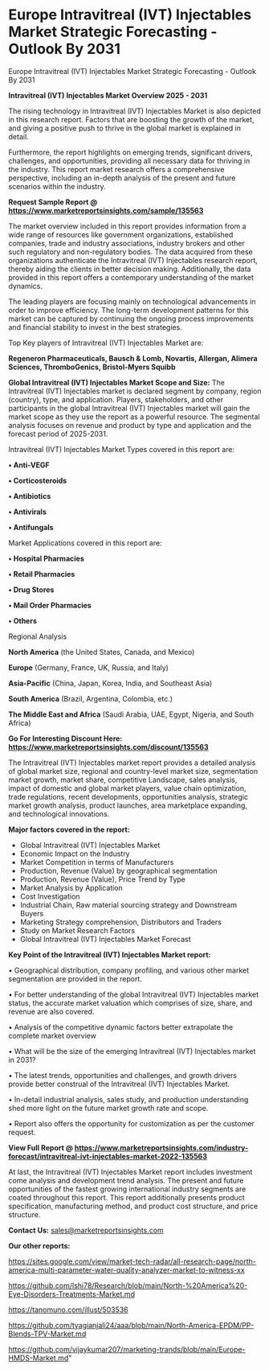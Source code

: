 # Europe Intravitreal (IVT) Injectables Market Strategic Forecasting - Outlook By 2031
Europe Intravitreal (IVT) Injectables Market Strategic Forecasting - Outlook By 2031

<Strong> Intravitreal (IVT) Injectables Market Overview 2025 - 2031</strong>

The rising technology in Intravitreal (IVT) Injectables Market is also depicted in this research report. Factors that are boosting the growth of the market, and giving a positive push to thrive in the global market is explained in detail.

Furthermore, the report highlights on emerging trends, significant drivers, challenges, and opportunities, providing all necessary data for thriving in the industry. This report market research offers a comprehensive perspective, including an in-depth analysis of the present and future scenarios within the industry.

<strong>Request Sample Report @ <a href=https://www.marketreportsinsights.com/sample/135563>https://www.marketreportsinsights.com/sample/135563</a></strong>

The market overview included in this report provides information from a wide range of resources like government organizations, established companies, trade and industry associations, industry brokers and other such regulatory and non-regulatory bodies. The data acquired from these organizations authenticate the Intravitreal (IVT) Injectables research report, thereby aiding the clients in better decision making. Additionally, the data provided in this report offers a contemporary understanding of the market dynamics.

The leading players are focusing mainly on technological advancements in order to improve efficiency. The long-term development patterns for this market can be captured by continuing the ongoing process improvements and financial stability to invest in the best strategies.

Top Key players of Intravitreal (IVT) Injectables Market are:

<strong>Regeneron Pharmaceuticals, Bausch & Lomb, Novartis, Allergan, Alimera Sciences, ThromboGenics, Bristol-Myers Squibb</strong>

<strong><b>Global Intravitreal (IVT) Injectables Market Scope and Size:</b></strong>
The Intravitreal (IVT) Injectables market is declared segment by company, region (country), type, and application. Players, stakeholders, and other participants in the global Intravitreal (IVT) Injectables market will gain the market scope as they use the report as a powerful resource. The segmental analysis focuses on revenue and product by type and application and the forecast period of 2025-2031.

Intravitreal (IVT) Injectables Market Types covered in this report are:

<strong>• Anti-VEGF

• Corticosteroids

• Antibiotics

• Antivirals

• Antifungals</strong>

Market Applications covered in this report are:

<strong>• Hospital Pharmacies

• Retail Pharmacies

• Drug Stores

• Mail Order Pharmacies

• Others</strong> 

Regional Analysis

<strong>North America</strong> (the United States, Canada, and Mexico)

<strong>Europe</strong> (Germany, France, UK, Russia, and Italy)

<strong>Asia-Pacific</strong> (China, Japan, Korea, India, and Southeast Asia)

<strong>South America</strong> (Brazil, Argentina, Colombia, etc.)

<strong>The Middle East and Africa</strong> (Saudi Arabia, UAE, Egypt, Nigeria, and South Africa)

<strong>Go For Interesting Discount Here: <a href=https://www.marketreportsinsights.com/discount/135563>https://www.marketreportsinsights.com/discount/135563</a></strong>

The Intravitreal (IVT) Injectables market report provides a detailed analysis of global market size, regional and country-level market size, segmentation market growth, market share, competitive Landscape, sales analysis, impact of domestic and global market players, value chain optimization, trade regulations, recent developments, opportunities analysis, strategic market growth analysis, product launches, area marketplace expanding, and technological innovations.

<strong><b>Major factors covered in the report:</b></strong>
<ul>
  <li>Global Intravitreal (IVT) Injectables Market </li>
  <li>Economic Impact on the Industry</li>
  <li>Market Competition in terms of Manufacturers</li>
  <li>Production, Revenue (Value) by geographical segmentation</li>
  <li>Production, Revenue (Value), Price Trend by Type</li>
  <li>Market Analysis by Application</li>
  <li>Cost Investigation</li>
  <li>Industrial Chain, Raw material sourcing strategy and Downstream Buyers</li>
  <li>Marketing Strategy comprehension, Distributors and Traders</li>
  <li>Study on Market Research Factors</li>
  <li>Global Intravitreal (IVT) Injectables Market Forecast</li>
</ul>

<strong><b>Key Point of the Intravitreal (IVT) Injectables Market report:</b></strong>

• Geographical distribution, company profiling, and various other market segmentation are provided in the report.

• For better understanding of the global Intravitreal (IVT) Injectables market status, the accurate market valuation which comprises of size, share, and revenue are also covered.

• Analysis of the competitive dynamic factors better extrapolate the complete market overview

• What will be the size of the emerging Intravitreal (IVT) Injectables market in 2031?

• The latest trends, opportunities and challenges, and growth drivers provide better construal of the Intravitreal (IVT) Injectables Market.

• In-detail industrial analysis, sales study, and production understanding shed more light on the future market growth rate and scope.

• Report also offers the opportunity for customization as per the customer request.

<strong><b>View Full Report @ <a href=https://www.marketreportsinsights.com/industry-forecast/intravitreal-ivt-injectables-market-2022-135563>https://www.marketreportsinsights.com/industry-forecast/intravitreal-ivt-injectables-market-2022-135563</a></b></strong>


At last, the Intravitreal (IVT) Injectables Market report includes investment come analysis and development trend analysis. The present and future opportunities of the fastest growing international industry segments are coated throughout this report. This report additionally presents product specification, manufacturing method, and product cost structure, and price structure.

<strong>Contact Us:</strong>
sales@marketreportsinsights.com

<strong>Our other reports:</strong>

<a href=https://sites.google.com/view/market-tech-radar/all-research-page/north-america-multi-parameter-water-quality-analyzer-market-to-witness-xx>https://sites.google.com/view/market-tech-radar/all-research-page/north-america-multi-parameter-water-quality-analyzer-market-to-witness-xx</a>

<a href=https://github.com/Ishi78/Research/blob/main/North-%20America%20-Eye-Disorders-Treatments-Market.md>https://github.com/Ishi78/Research/blob/main/North-%20America%20-Eye-Disorders-Treatments-Market.md</a>

<a href=https://tanomuno.com/illust/503536>https://tanomuno.com/illust/503536</a>

<a href=https://github.com/tyagianjali24/aaa/blob/main/North-America-EPDM/PP-Blends-TPV-Market.md>https://github.com/tyagianjali24/aaa/blob/main/North-America-EPDM/PP-Blends-TPV-Market.md</a>

<a href=https://github.com/vijaykumar207/marketing-trands/blob/main/Europe-HMDS-Market.md>https://github.com/vijaykumar207/marketing-trands/blob/main/Europe-HMDS-Market.md</a>"
